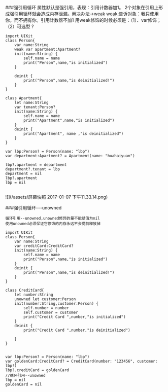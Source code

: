 ###强引用循环
    属性默认是强引用，表现：引用计数器加1。
    2个对象在引用上形成强引用循环就会造成内存泄漏。解决办法->weak
    weak:告诉对象：我只使用你，而不拥有你。引用计数器不加1
    用weak修饰的时候必须是：（1）、var修饰；（2）可选型 ?

```
import UIKit
class Person{
    var name:String
    weak var apartment:Apartment?
    init(name:String) {
        self.name = name
        print("Person",name,"is initialized")
    }
    
    deinit {
        print("Person",name,"is deinitialized!")
    }
}

class Apartment{
    let name:String
    var tenant:Person?
    init(name:String) {
        self.name = name
        print("Apartment",name,"is initialized")
    }
    deinit {
        print("Apartment", name ,"is deinitialized")
    }
}

var lbp:Person? = Person(name: "lbp")
var department:Apartment? = Apartment(name: "huahaiyuan")

lbp?.apartment = department
department?.tenant = lbp
department = nil
lbp?.apartment
lbp = nil


```

![](/assets/屏幕快照 2017-01-07 下午11.33.14.png)



###强引用循环---unowned

    循环引用--unowned,unowned修饰的量不能赋值为nil
    使用unowned必须保证它修饰的内存永远不会提前释放掉
```
import UIKit
class Person{
    var name:String
    var creditCard:CreditCard?
    init(name:String) {
        self.name = name
        print("Person",name,"is initialized")
    }
    deinit {
        print("Person",name,"is deinitialized!")
    }
}

class CreditCard{
    let number:String
    unowned let customer:Person
    init(number:String,customer:Person) {
        self.number = number
        self.customer = customer
        print("Credit Card ",number,"is initialized")
    }
    deinit {
        print("Credit Card ",number,"is deinitialized")

    }
}


var lbp:Person? = Person(name: "lbp")
var goldenCard:CreditCard? = CreditCard(number: "123456", customer: lbp!)
lbp?.creditCard = goldenCard
//循环引用--unowned
lbp = nil
goldenCard = nil

```



